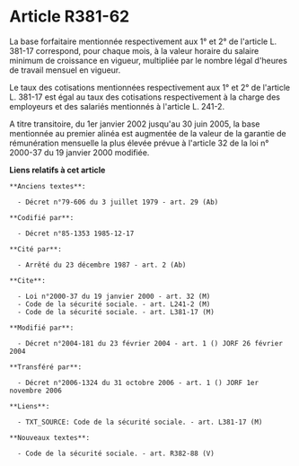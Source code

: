 # Article R381-62

La base forfaitaire mentionnée respectivement aux 1° et 2° de l'article L. 381-17 correspond, pour chaque mois, à la valeur
horaire du salaire minimum de croissance en vigueur, multipliée par le nombre légal d'heures de travail mensuel en vigueur.

Le taux des cotisations mentionnées respectivement aux 1° et 2° de l'article L. 381-17 est égal au taux des cotisations
respectivement à la charge des employeurs et des salariés mentionnés à l'article L. 241-2.

A titre transitoire, du 1er janvier 2002 jusqu'au 30 juin 2005, la base mentionnée au premier alinéa est augmentée de la
valeur de la garantie de rémunération mensuelle la plus élevée prévue à l'article 32 de la loi n° 2000-37 du 19 janvier 2000
modifiée.

**Liens relatifs à cet article**

	**Anciens textes**:

	  - Décret n°79-606 du 3 juillet 1979 - art. 29 (Ab)

	**Codifié par**:

	  - Décret n°85-1353 1985-12-17

	**Cité par**:

	  - Arrêté du 23 décembre 1987 - art. 2 (Ab)

	**Cite**:

	  - Loi n°2000-37 du 19 janvier 2000 - art. 32 (M)
	  - Code de la sécurité sociale. - art. L241-2 (M)
	  - Code de la sécurité sociale. - art. L381-17 (M)

	**Modifié par**:

	  - Décret n°2004-181 du 23 février 2004 - art. 1 () JORF 26 février 2004

	**Transféré par**:

	  - Décret n°2006-1324 du 31 octobre 2006 - art. 1 () JORF 1er novembre 2006

	**Liens**:

	  - TXT_SOURCE: Code de la sécurité sociale. - art. L381-17 (M)

	**Nouveaux textes**:

	  - Code de la sécurité sociale. - art. R382-88 (V)
